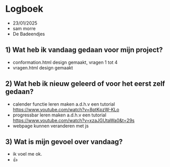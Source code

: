 # Logboek

- 23/01/2025
- sam morre
- De Badeendjes

## 1) Wat heb ik vandaag gedaan voor mijn project?

- conformation.html design gemaakt, vragen 1 tot 4
- vragen.html design gemaakt

## 2) Wat heb ik nieuw geleerd of voor het eerst zelf gedaan?

- calender functie leren maken a.d.h.v een tutorial https://www.youtube.com/watch?v=8ptKpzW-KLo
- progressbar leren maken a.d.h.v een tutorial https://www.youtube.com/watch?v=xzaJGUtaWa0&t=29s
- webpage kunnen veranderen met js

## 3) Wat is mijn gevoel over vandaag?

- ik voel me ok.
- 👍